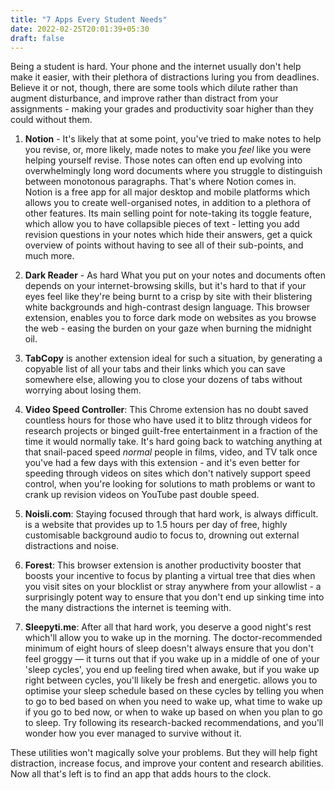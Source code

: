 ```yaml
---
title: "7 Apps Every Student Needs"
date: 2022-02-25T20:01:39+05:30
draft: false 
---
```


Being a student is hard. Your phone and the internet usually don't help make it easier, with their plethora of distractions luring you from deadlines. Believe it or not, though, there are some tools which dilute rather than augment disturbance, and improve rather than distract from your assignments - making your grades and productivity soar higher than they could without them.

1. **Notion** - It's likely that at some point, you've tried to make notes to help you revise, or, more likely, made notes to make you _feel_ like you were helping yourself revise. Those notes can often end up evolving into overwhelmingly long word documents where you struggle to distinguish between monotonous paragraphs. That's where Notion comes in. Notion is a free app for all major desktop and mobile platforms which allows you to create well-organised notes, in addition to a plethora of other features. Its main selling point for note-taking its toggle feature, which allow you to have collapsible pieces of text - letting you add revision questions in your notes which hide their answers, get a quick overview of points without having to see all of their sub-points, and much more.

2. **Dark Reader** - As hard What you put on your notes and documents often depends on your internet-browsing skills, but it's hard to that if your eyes feel like they're being burnt to a crisp by site with their blistering white backgrounds and high-contrast design language. This browser extension, enables you to force dark mode on websites as you browse the web - easing the burden on your gaze when burning the midnight oil.

3. **TabCopy** is another extension ideal for such a situation, by generating a copyable list of all your tabs and their links which you can save somewhere else, allowing you to close your dozens of tabs without worrying about losing them.

4. **Video Speed Controller**: This Chrome extension has no doubt saved countless hours for those who have used it to blitz through videos for research projects or binged guilt-free entertainment in a fraction of the time it would normally take. It's hard going back to watching anything at that snail-paced speed _normal_ people in films, video, and TV talk once you've had a few days with this extension - and it's even better for speeding through videos on sites which don't natively support speed control, when you're looking for solutions to math problems or want to crank up revision videos on YouTube past double speed.

5. **Noisli.com**: Staying focused through that hard work, is always difficult. is a website that provides up to 1.5 hours per day of free, highly customisable background audio to focus to, drowning out external distractions and noise.

6. **Forest**: This browser extension is another productivity booster that boosts your incentive to focus by planting a virtual tree that dies when you visit sites on your blocklist or stray anywhere from your allowlist - a surprisingly potent way to ensure that you don't end up sinking time into the many distractions the internet is teeming with.

7. **Sleepyti.me**: After all that hard work, you deserve a good night's rest which'll allow you to wake up in the morning. The doctor-recommended minimum of eight hours of sleep doesn't always ensure that you don't feel groggy — it turns out that if you wake up in a middle of one of your 'sleep cycles', you end up feeling tired when awake, but if you wake up right between cycles, you'll likely be fresh and energetic.  allows you to optimise your sleep schedule  based on these cycles by telling you when to go to bed based on when you need to wake up, what time to wake up if you go to bed now, or when to wake up based on when you plan to go to sleep. Try following its research-backed recommendations, and you'll wonder how you ever managed to survive without it.

These utilities won't magically solve your problems. But they will help fight distraction, increase focus, and improve your content and research abilities. Now all that's left is to find an app that adds hours to the clock.
